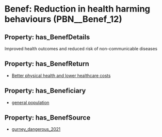 # Benef: __Reduction in health harming behaviours__ (PBN__Benef_12)

## Property: has_BenefDetails

Improved health outcomes and reduced risk of non-communicable diseases

## Property: has_BenefReturn

* [Better physical health and lower healthcare costs](../BenefReturn/PBN__BenefReturn_12)

## Property: has_Beneficiary

* [general population](../Stakeholder/PBN__Stakeholder_9)

## Property: has_BenefSource

* [gurney_dangerous_2021](../Article/PBN__Article_2)

